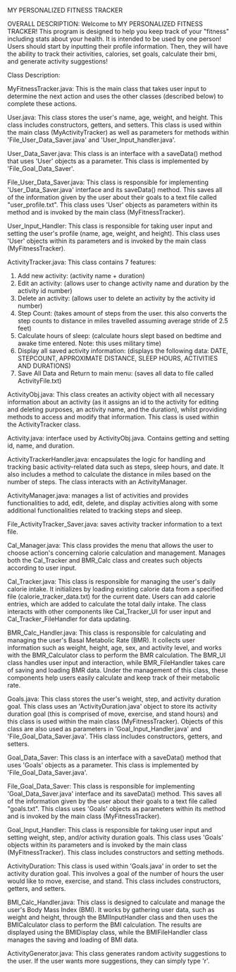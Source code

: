 MY PERSONALIZED FITNESS TRACKER

OVERALL DESCRIPTION:
Welcome to MY PERSONALIZED FITNESS TRACKER! This program is designed to help you keep track of your "fitness" including stats about your health.
It is intended to be used by one person! Users should start by inputting their profile information. Then, they will have
the ability to track their activities, calories, set goals, calculate their bmi, and generate activity suggestions! 



Class Description:

MyFitnessTracker.java: This is the main class that takes user input to determine the next action and uses the other classes (described below) to complete these actions.

User.java: This class stores the user's name, age, weight, and height. This class includes constructors, getters, and setters.  This class is used within the main class (MyActivityTracker) as well as parameters for methods within 'File_User_Data_Saver.java' and 'User_Input_handler.java'.

User_Data_Saver.java: This class is an interface with a saveData() method that uses 'User' objects as a parameter.  This class is implemented by 'File_Goal_Data_Saver'.

File_User_Data_Saver.java: This class is responsible for implementing 'User_Data_Saver.java' interface and its saveData() method.  This saves all of the information given by the user about their goals to a text file called "user_profile.txt". This class uses 'User' objects as parameters within its method and is invoked by the main class (MyFitnessTracker).

User_Input_Handler: This class is responsible for taking user input and setting the user's profile (name, age, weight, and height).  This class uses 'User' objects within its parameters and is invoked by the main class (MyFitnessTracker).

ActivityTracker.java: This class contains 7 features:
  1. Add new activity: (activity name + duration)
  2. Edit an activity: (allows user to change activity name and duration by the activity id number)
  3. Delete an activity: (allows user to delete an activity by the activity id number)
  4. Step Count: (takes amount of steps from the user. this also converts the step counts to distance in miles travelled assuming average stride of 2.5 feet)
  5. Calculate hours of sleep: (calculate hours slept based on bedtime and awake time entered. Note: this uses military time)
  6. Display all saved activity information: (displays the following data: DATE, STEPCOUNT, APPROXIMATE DISTANCE, SLEEP HOURS, ACTIVITIES AND DURATIONS)
  7. Save All Data and Return to main menu: (saves all data to file called ActivityFile.txt)

ActivityObj.java: This class creates an activity object with all necessary information about an activity (as it assigns an id to the activity for editing and deleting purposes,
an activity name, and the duration), whilst providing methods to access and modify that information. This class is used within the ActivityTracker class.

Activity.java: interface used by ActivityObj.java. Contains getting and setting id, name, and duration.

ActivityTrackerHandler.java: encapsulates the logic for handling and tracking basic activity-related data such as steps, sleep hours, and date. It also includes a method to calculate the distance in miles based on the number of steps. The class interacts with an ActivityManager.

ActivityManager.java: manages a list of activities and provides functionalities to add, edit, delete, and display activities along with some additional functionalities related to tracking steps and sleep.

File_ActivityTracker_Saver.java: saves activity tracker information to a text file.

Cal_Manager.java:
This class provides the menu that allows the user to choose action's concerning calorie calculation and management. Manages both the Cal_Tracker and BMR_Calc class and creates such objects according to user input.

Cal_Tracker.java:
This class is responsible for managing the user's daily calorie intake. It initializes by loading existing calorie data from a specified file (calorie_tracker_data.txt) for the current date. Users can add calorie entries, which are added to calculate the total daily intake. The class interacts with other components like Cal_Tracker_UI for user input and Cal_Tracker_FileHandler for data updating.

BMR_Calc_Handler.java: 
This class is responsible for calculating and managing the user's Basal Metabolic Rate (BMR). It collects user information such as weight, height, age, sex, and activity level, and works with the BMR_Calculator class to perform the BMR calculation. The BMR_UI class handles user input and interaction, while BMR_FileHandler takes care of saving and loading BMR data. Under the management of this class, these components help users easily calculate and keep track of their metabolic rate.

Goals.java: This class stores the user's weight, step, and activity duration goal. This class uses an 'ActivityDuration.java' object  to store its activity duration goal (this is comprised of move, exercise, and stand hours) and this class is used within the main class (MyFitnessTracker). Objects of this class are also used as parameters in 'Goal_Input_Handler.java' and 'File_Goal_Data_Saver.java'. THis class includes constructors, getters, and setters.

Goal_Data_Saver: This class is an interface with a saveData() method that uses 'Goals' objects as a parameter.  This class is implemented by 'File_Goal_Data_Saver.java'.

File_Goal_Data_Saver: This class is responsible for implementing 'Goal_Data_Saver.java' interface and its saveData() method.  This saves all of the information given by the user about their goals to a text file called "goals.txt". This class uses 'Goals' objects as parameters within its method and is invoked by the main class (MyFitnessTracker).

Goal_Input_Handler: This class is responsible for taking user input and setting weight, step, and/or activity duration goals.  This class uses 'Goals' objects within its parameters and is invoked by the main class (MyFitnessTracker).  This class includes constructors and setting methods. 

ActivityDuration: This class is used within 'Goals.java' in order to set the activity duration goal.  This involves a goal of the number of hours the user would like to move, exercise, and stand.  This class includes constructors, getters, and setters. 

BMI_Calc_Handler.java:
This class is designed to calculate and manage the user's Body Mass Index (BMI). It works by gathering user data, such as weight and height, through the BMIInputHandler class and then uses the BMICalculator class to perform the BMI calculation. The results are displayed using the BMIDisplay class, while the BMIFileHandler class manages the saving and loading of BMI data.

ActivityGenerator.java: This class generates random activity suggestions to the user. If the user wants more suggestions, they can simply type 'r'.
